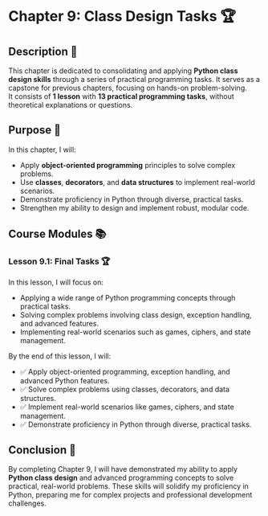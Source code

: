 # Chapter 9: Class Design Tasks 🏆

## Description 📝

This chapter is dedicated to consolidating and applying **Python class design skills** through a series of practical programming tasks.
It serves as a capstone for previous chapters, focusing on hands-on problem-solving.  
It consists of **1 lesson** with **13 practical programming tasks**, without theoretical explanations or questions.

## Purpose 🎯

In this chapter, I will:

-   Apply **object-oriented programming** principles to solve complex problems.
-   Use **classes**, **decorators**, and **data structures** to implement real-world scenarios.
-   Demonstrate proficiency in Python through diverse, practical tasks.
-   Strengthen my ability to design and implement robust, modular code.

## Course Modules 📚

### Lesson 9.1: Final Tasks 🏆

In this lesson, I will focus on:

-   Applying a wide range of Python programming concepts through practical tasks.
-   Solving complex problems involving class design, exception handling, and advanced features.
-   Implementing real-world scenarios such as games, ciphers, and state management.

By the end of this lesson, I will:

-   ✅ Apply object-oriented programming, exception handling, and advanced Python features.
-   ✅ Solve complex problems using classes, decorators, and data structures.
-   ✅ Implement real-world scenarios like games, ciphers, and state management.
-   ✅ Demonstrate proficiency in Python through diverse, practical tasks.

## Conclusion 🚀

By completing Chapter 9, I will have demonstrated my ability to apply **Python class design** and advanced programming concepts to solve practical, real-world problems.
These skills will solidify my proficiency in Python, preparing me for complex projects and professional development challenges.
